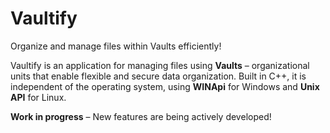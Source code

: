 # Vaultify  
Organize and manage files within Vaults efficiently!  

Vaultify is an application for managing files using **Vaults** – organizational units that enable flexible and secure data organization. Built in C++, it is independent of the operating system, using **WINApi** for Windows and **Unix API** for Linux.  

**Work in progress** – New features are being actively developed!



